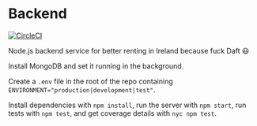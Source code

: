 # Backend

[![CircleCI](https://circleci.com/gh/oflynned/RentApp-Server/tree/master.svg?style=shield)](https://circleci.com/gh/oflynned/RentApp-Server/tree/master) 

Node.js backend service for better renting in Ireland because fuck Daft :smiley:

Install MongoDB and set it running in the background.

Create a `.env` file in the root of the repo containing `ENVIRONMENT="production|development|test"`.

Install dependencies with `npm install`, run the server with `npm start`, run tests with `npm test`, and get coverage details with `nyc npm test`.
